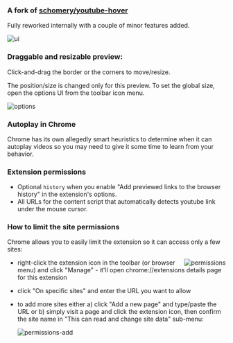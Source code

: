 ### A fork of [schomery/youtube-hover](https://github.com/schomery/youtube-hover/)

Fully reworked internally with a couple of minor features added.

![ui](https://i.imgur.com/WfLUOa1.png)

### Draggable and resizable preview:

Click-and-drag the border or the corners to move/resize.

The position/size is changed only for this preview. To set the global size, open the options UI from the toolbar icon menu.

![options](https://i.imgur.com/hqUYQrx.png)

### Autoplay in Chrome

Chrome has its own allegedly smart heuristics to determine when it can autoplay videos so you may need to give it some time to learn from your behavior.

### Extension permissions

* Optional `history` when you enable "Add previewed links to the browser history" in the extension's options.
* All URLs for the content script that automatically detects youtube link under the mouse cursor.

### How to limit the site permissions

Chrome allows you to easily limit the extension so it can access only a few sites:

<img align="right" alt="permissions" src="https://i.imgur.com/x8Yt4OE.png">

* right-click the extension icon in the toolbar (or browser menu) and click "Manage" - it'll open chrome://extensions details page for this extension
* click "On specific sites" and enter the URL you want to allow
* to add more sites either a) click "Add a new page" and type/paste the URL or b) simply visit a page and click the extension icon, then confirm the site name in "This can read and change site data" sub-menu:

  ![permissions-add](https://i.imgur.com/mZE2lYi.png) 
